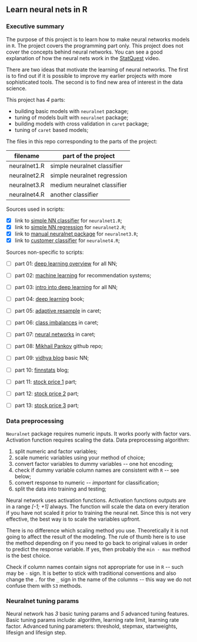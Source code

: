## Learn neural nets in R

### Executive summary

The purpose of this project is to learn how to make neural networks models in 
`R`. The project covers the programming part only. This project does not cover
the concepts behind neural networks. You can see a good explanation of how the
neural nets work in the [StatQuest] video. 

There are two ideas that motivate the learning of neural networks. The first is
to find out if it is possible to improve my earlier projects with more 
sophisticated tools. The second is to find new area of interest in the data 
science.

This project has *4* parts:

- building basic models with `neuralnet` package;  
- tuning of models built with `neuralnet` package;  
- building models with cross validation in `caret` package;  
- tuning of `caret` based models;  

The files in this repo corresponding to the parts of the project:

| filename     | part of the project         |
|--------------|-----------------------------|
| neuralnet1.R | simple neuralnet classifier |
| neuralnet2.R | simple neuralnet regression |
| neuralnet3.R | medium neuralnet classifier |
| neuralnet4.R | another classifier			 |


Sources used in scripts:

- [x] link to [simple NN classifier] for `neuralnet1.R`;  
- [x] link to [simple NN regression] for `neuralnet2.R`;  
- [x] link to [manual neuralnet package] for `neuralnet3.R`;  
- [x] link to [customer classifier] for `neuralnet4.R`;  

Sources non-specific to scripts:

- [ ] part 01: [deep learning overview] for all NN;  
- [ ] part 02: [machine learning] for recommendation systems;  
- [ ] part 03: [intro into deep learning] for all NN;  
- [ ] part 04: [deep learning] book;  
- [ ] part 05: [adaptive resample] in caret;  
- [ ] part 06: [class imbalances] in caret;  
- [ ] part 07: [neural networks] in caret;  
- [ ] part 08: [Mikhail Pankov] github repo;
- [ ] part 09: [vidhya blog] basic NN;  
- [ ] part 10: [finnstats] blog;  
- [ ] part 11: [stock price 1] part;  
- [ ] part 12: [stock price 2] part;  
- [ ] part 13: [stock price 3] part;  


### Data preprocessing

`Neuralnet` package requires numeric inputs. It works poorly with factor vars.
Activation function requires scaling the data. Data preprocessing algorithm:

1. split numeric and factor variables;  
2. scale numeric variables using your method of choice;  
3. convert factor variables to dummy variables -- one hot encoding;  
4. check if dummy variable column names are consistent with `R` -- see below;  
5. convert response to numeric -- *important* for classification;  
6. split the data into training and testing;  

Neural network uses activation functions. Activation functions outputs are in a
range *[-1; +1]* always. The function will scale the data on every iteration if
you have not scaled it prior to training the neural net. Since this is not very
effective, the best way is to scale the variables upfront.

There is no difference which scaling method you use. Theoretically it is not
going to affect the result of the modeling. The rule of thumb here is to use
the method depending on if you need to go back to original values in order to
predict the response variable. If yes, then probably the `min - max` method is
the best choice.

Check if column names contain signs not appropriate for use in `R` -- such
may be `-` sign. It is better to stick with traditional conventions and also
change the `.` for the `_` sign in the name of the columns -- this way we do
not confuse them with `S3` methods.

### Neuralnet tuning params

Neural network has *3* basic tuning params and *5* advanced tuning features.
Basic tuning params include: algorithm, learning rate limit, learning rate 
factor. Advanced tuning parameters: threshold, stepmax, startweights, 
lifesign and lifesign step.









<br />
<br />

[StatQuest]: https://www.youtube.com/watch?v=CqOfi41LfDw&list=PLblh5JKOoLUIxGDQs4LFFD--41Vzf-ME1
[simple NN classifier]: https://www.r-bloggers.com/2018/10/neuralnet-train-and-test-neural-networks-using-r/
[simple NN regression]: https://www.r-bloggers.com/2015/09/fitting-a-neural-network-in-r-neuralnet-package/
[manual neuralnet package]: https://rdrr.io/cran/neuralnet/man/neuralnet-package.html
[customer classifier]: http://www.learnbymarketing.com/tutorials/neural-networks-in-r-tutorial/
[deep learning overview]: https://www.r-bloggers.com/2017/02/deep-learning-in-r-2/
[machine learning]: https://rafalab.github.io/dsbook/introduction-to-machine-learning.html
[intro into deep learning]: https://koalaverse.github.io/machine-learning-in-R/deep-neural-networks.html
[deep learning]: https://srdas.github.io/DLBook/
[adaptive resample]: https://topepo.github.io/caret/adaptive-resampling.html
[class imbalances]: https://topepo.github.io/caret/subsampling-for-class-imbalances.html
[neural networks]: https://topepo.github.io/caret/train-models-by-tag.html#neural-network
[Mikhail Pankov]: https://github.com/Mishkail/NeuralNetR
[vidhya blog]: https://www.analyticsvidhya.com/blog/2017/09/creating-visualizing-neural-network-in-r/
[finnstats]: https://www.r-bloggers.com/2021/04/deep-neural-network-in-r/
[stock price 1]: https://stackoverflow.com/questions/38010806/predicting-price-using-previous-prices-with-r-and-neural-networks-neuralnet
[stock price 2]: https://github.com/niki864/Simple-Stock-Predictor-xgboost-knn-
[stock price 3]: https://stats.stackexchange.com/questions/44962/r-neural-net-training-and-prediction


